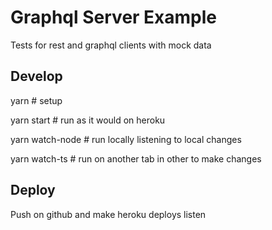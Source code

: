 # Graphql Server Example

Tests for rest and graphql clients with mock data

## Develop

yarn # setup

yarn start # run as it would on heroku

yarn watch-node # run locally listening to local changes

yarn watch-ts # run on another tab in other to make changes 

## Deploy

Push on github and make heroku deploys listen
